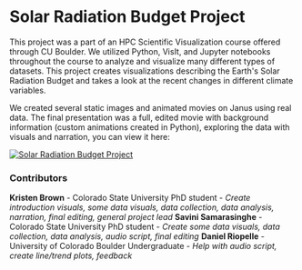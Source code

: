 # Solar Radiation Budget Project

This project was a part of an HPC Scientific Visualization course offered through CU Boulder. We utilized Python, VisIt, and Jupyter notebooks throughout the course to analyze and visualize many different types of datasets. This project creates visualizations describing the Earth's Solar Radiation Budget and takes a look at the recent changes in different climate variables. 

We created several static images and animated movies on Janus using real data. The final presentation was a full, edited movie with background information (custom animations created in Python), exploring the data with visuals and narration, you can view it here:

[![Solar Radiation Budget Project](http://img.youtube.com/vi/L9iknUpG2R8/0.jpg)](http://www.youtube.com/watch?v=L9iknUpG2R8 "Solar Radiation Budget Visuals")

### Contributors
**Kristen Brown** - Colorado State University PhD student - *Create introduction visuals, some data visuals, data collection, data analysis, narration, final editing, general project lead*
**Savini Samarasinghe** - Colorado State University PhD student - *Create some data visuals, data collection, data analysis, audio script, final editing*
**Daniel Riopelle** - University of Colorado Boulder Undergraduate - *Help with audio script, create line/trend plots, feedback*

